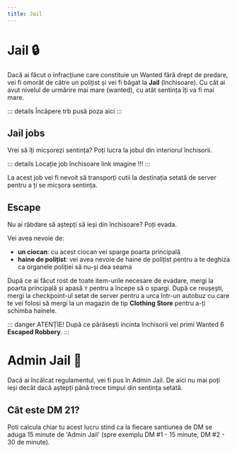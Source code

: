 ```yaml
---
title: Jail
---
```


# Jail 🔒
Dacă ai făcut o infracțiune care constituie un Wanted fără drept de predare, vei fi omorât de către un polițist și vei fi băgat la **Jail** (închisoare). Cu cât ai avut nivelul de urmărire mai mare (wanted), cu atât sentința îți va fi mai mare.

::: details Încăpere
trb pusă poza aici
:::

## Jail jobs
Vrei să îți micșorezi sentința? Poți lucra la jobul din interiorul închisorii.

::: details Locație job închisoare
link imagine !!!
:::

La acest job vei fi nevoit să transporți cutii la destinația setată de server pentru a ți se micșora sentința.


## Escape
Nu ai răbdare să aștepți să ieși din închisoare? Poți evada.

Vei avea nevoie de:
- **un ciocan**: cu acest ciocan vei sparge poarta principală
- **haine de polițist**: vei avea nevoie de haine de polițist pentru a te deghiza ca organele poliției să nu-și dea seama

După ce ai făcut rost de toate item-urile necesare de evadare, mergi la poarta principală și apasă `Y` pentru a începe să o spargi. După ce reușești, mergi la checkpoint-ul setat de server pentru a urca într-un autobuz cu care te vei folosi să mergi la un magazin de tip **Clothing Store** pentru a-ți schimba hainele.

::: danger ATENȚIE!
După ce părăsești incinta închisorii vei primi Wanted 6 **Escaped Robbery**.
:::

# Admin Jail 🔐
Dacă ai încălcat regulamentul, vei fi pus în Admin Jail. De aici nu mai poți ieși decât dacă aștepți până trece timpul din sentința setată.

## Cât este DM 21?
Poti calcula chiar tu acest lucru stind ca la fiecare santiunea de DM se aduga 15 minute de 'Admin Jail' (spre exemplu DM #1 - 15 minute, DM #2 - 30 de minute).
